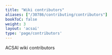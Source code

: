 ```yaml
---
title: "Wiki contributors"
aliases: ["/30786/contributing/contributors"]
bookToC: false
weight: 3
layout: 'acsai'
type: 'page/contributors'
---
```


ACSAI wiki contributors
